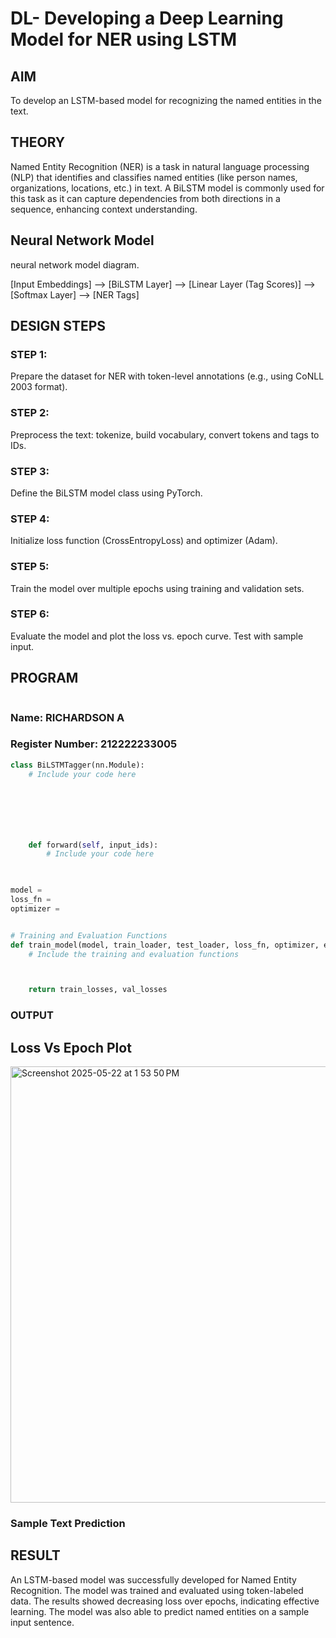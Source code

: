 # DL- Developing a Deep Learning Model for NER using LSTM

## AIM
To develop an LSTM-based model for recognizing the named entities in the text.

## THEORY
Named Entity Recognition (NER) is a task in natural language processing (NLP) that identifies and classifies named entities (like person names, organizations, locations, etc.) in text. A BiLSTM model is commonly used for this task as it can capture dependencies from both directions in a sequence, enhancing context understanding.


## Neural Network Model
neural network model diagram.

[Input Embeddings] --> [BiLSTM Layer] --> [Linear Layer (Tag Scores)] --> [Softmax Layer] --> [NER Tags]

## DESIGN STEPS
### STEP 1: 

Prepare the dataset for NER with token-level annotations (e.g., using CoNLL 2003 format).

### STEP 2: 

Preprocess the text: tokenize, build vocabulary, convert tokens and tags to IDs.

### STEP 3: 

Define the BiLSTM model class using PyTorch.

### STEP 4: 

 Initialize loss function (CrossEntropyLoss) and optimizer (Adam).

### STEP 5: 

Train the model over multiple epochs using training and validation sets.


### STEP 6: 

 Evaluate the model and plot the loss vs. epoch curve. Test with sample input.



## PROGRAM
```

```
### Name: RICHARDSON A

### Register Number: 212222233005

```python
class BiLSTMTagger(nn.Module):
    # Include your code here







    def forward(self, input_ids):
        # Include your code here
        


model = 
loss_fn = 
optimizer = 


# Training and Evaluation Functions
def train_model(model, train_loader, test_loader, loss_fn, optimizer, epochs=3):
    # Include the training and evaluation functions



    return train_losses, val_losses


```

### OUTPUT

## Loss Vs Epoch Plot

<img width="698" alt="Screenshot 2025-05-22 at 1 53 50 PM" src="https://github.com/user-attachments/assets/452a2c03-21ad-41ac-bda4-b079dbc8de4a" />


### Sample Text Prediction


## RESULT

An LSTM-based model was successfully developed for Named Entity Recognition. The model was trained and evaluated using token-labeled data. The results showed decreasing loss over epochs, indicating effective learning. The model was also able to predict named entities on a sample input sentence.
